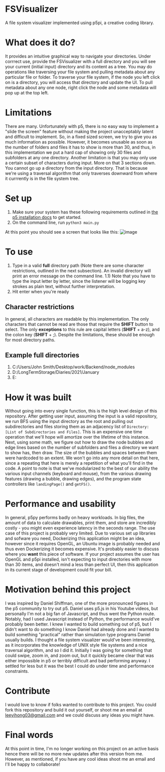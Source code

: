 # FSVisualizer
A file system visualizer implemented using p5pi, a creative coding library. 

# What does it do?
It provides an intuitive graphical way to navigate your directories. Under corrrect use, provide the FSVisualizer with a full directory and you will see your current (initial input) directory and its content as a tree. You may do operations like traversing your file system and pulling metadata about any particular file or folder. To traverse your file system, if the node you left click on is a directory, you will access that directory and update the UI. To pull metadata about any one node, right click the node and some metadata will pop up at the top left. 

# Limitations
There are many. Unfortunately with p5, there is no easy way to implement a "slide the screen" feature without making the project unacceptably latent and difficult to implement. So, in a fixed sized screen, we try to give you as much information as possible. However, it becomes unusable as soon as the number of folders and files it has to show is more than 30, and thus, in this implementation we put a hard cap of showing only 30 files and subfolders at any one directory. Another limitation is that you may only use a certain subset of characters during input. More on that 3 sections down. You cannot go up a directory from the input directory. That is because we're using a traversal algorithm that only traverses downward from where it currrently is in the file system tree.

# Set up
1) Make sure your system has these following requirements outlined in [the p5 installation docs](https://p5.readthedocs.io/en/latest/install.html#installing-p5) to get 
started.
2) On the command line, run `python3 main.py`

At this point you should see a screen that looks like this:
![image](https://user-images.githubusercontent.com/78431286/209570903-9546be81-04fc-470b-9d62-0216b8c7577c.png)
 
# To use
1) Type in a valid **full** directory path (Note there are some character restrictions, outlined in the next subsection). An invalid directory will print an error 
message on the command line.
1.1) Note that you have to type the input letter by letter, since the listener will be logging key strokes as plain text, without further interpretation. 
2) Hit enter when you're ready

## Character restrictions
In general, all characters are readable by this implementation. The only characters that cannot be read are those that require the **SHIFT** button to select.
The only **exceptions** to this rule are capital letters (**SHIFT** + a-z), and the colon key (**SHIFT** + ;). Despite the limitations, these should be enough for 
most directory paths.

## Example full directories
1) C:/Users/John Smith/Desktop/work/Backend/node_modules
2) D:/LongTermStorage/Diaries/2021/January
3) E:  

# How it was built
Without going into every single function, this is the high level design of this repository. 
After getting user input, assuming the input is a valid repository, we run BFS using the input directory as the root and pulling out subdirectories and files
storing them as an adjacency list of `Directory:[List of Subdirectories and Files]`. This is an expensive one time operation that we'll hope will amortize over the lifetime of this instance. Next, using some math, we figure out how to draw the node bubbles and edge lines based on the number of subfolders and files a directory we want to show has, then draw. The size of the bubbles and spaces between them were hardcoded to an extent. We won't go into any more detail on that here, since a repeating that here is merely a repetition of what you'll find in the code. A point to note is that we've modularized to the best of our ability the various input channels (keyboard and mouse), from the various drawing features (drawing a bubble, drawing edges), and the program state controllers like `landingPage()` and `getFS()`. 

# Performance and usability
In general, p5py performs badly on heavy workloads. In big files, the amount of data to calculate drawables, print them, and store are incredibly costly - you might even experience latency in the seconds range. The use case of this project is probably very limited. Due to various set up libraries and sofware you need, Dockerizing this application might be an idea, however since it requires OpenGL, an Ubuntu image is probably needed and thus even Dockerizing it becomes expensive. It's probably easier to discuss where you **want** this piece of software. If your project assumes the user has OpenGL and p5pi installed, isn't expecting to input directories with more than 30 items, and doesn't mind a less than perfect UI, then this application in its current stage of development could fit your bill. 

# Motivation behind this project
I was inspired by Daniel Shiffman, one of the more pronounced figures in the p5 community to try out p5. Daniel uses p5.js in his Youtube videos, but personally I'm not a big fan of Javascript, and thus went the Python route. Notably, had I used Javascript instead of Python, the performance would've probably been better. I knew I wanted to build something out of p5, but I didn't want to do something I know Daniel had already done and I wanted to build something "practical" rather than simulation type programs Daniel usually builds. I thought a file system visualizer would've been interesting, as it incorporates the knowledge of UNIX style file systems and a nice traversal algorithm, and so I did it. Initially I was going for something that could swipe, zoom in, and zoom out, but it quickly became clear that was either impossible in p5 or terribly difficult and bad performing anyway. I settled for less but it was the best I could do under time and performance constraints. 

# Contribute
I would love to know if folks wanted to contribute to this project. You could fork this repository and build it out yourself, or shoot me an email at leeyihong03@gmail.com and we could discuss any ideas you might have.

# Final words
At this point in time, I'm no longer working on this project on an active basis hence there will be no more new updates after this version from me. However, as mentioned, if you have any cool ideas shoot me an email and I'll be happy to collaborate!
